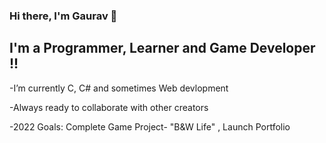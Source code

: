 ### Hi there, I'm Gaurav 👋 

## I'm a Programmer, Learner and Game Developer !!

-I’m currently C, C# and sometimes Web devlopment

-Always ready to collaborate with other creators 

-2022 Goals: Complete Game Project- "B&W Life" , Launch Portfolio
